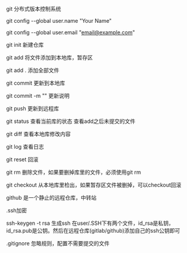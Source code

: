 
git 分布式版本控制系统

git config --global user.name "Your Name"

git config --global user.email "email@example.com"

git init 新建仓库


git add 将文件添加到本地库，暂存区

git add . 添加全部文件


git commit 更新到本地库

git commit -m "" 更新说明


git push 更新到远程库


git status 查看当前库的状态 查看add之后未提交的文件

git diff 查看本地库修改内容

git log 查看日志

git reset 回滚

git rm 删除文件，如果要删掉库里的文件，必须使用git rm

git checkout 从本地库里检出，如果暂存区文件被删掉，可以checkout回滚


github 是一个静止的远程仓库，中转站

.ssh加密

ssh-keygen -t rsa 生成ssh 在user/.SSH下有两个文件，id_rsa是私钥，id_rsa.pub是公钥。然后在远程仓库(gitlab/github)添加自己的ssh公钥即可

.gitignore 忽略规则，配置不需要提交的文件
